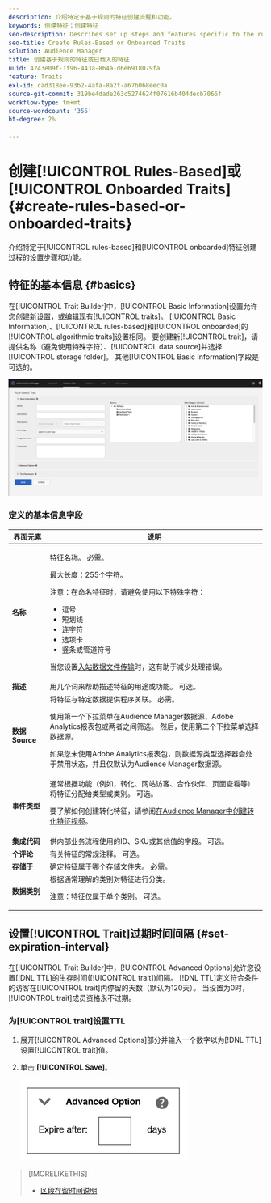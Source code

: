 ```yaml
---
description: 介绍特定于基于规则的特征创建流程和功能。
keywords: 创建特征；创建特征
seo-description: Describes set up steps and features specific to the rules-based and onboarded trait creation process.
seo-title: Create Rules-Based or Onboarded Traits
solution: Audience Manager
title: 创建基于规则的特征或已载入的特征
uuid: 4243e09f-1f96-443a-864a-d6e6918079fa
feature: Traits
exl-id: cad318ee-93b2-4afa-8a2f-a67b068eec0a
source-git-commit: 319be4dade263c5274624f07616b404decb7066f
workflow-type: tm+mt
source-wordcount: '356'
ht-degree: 2%

---
```


# 创建[!UICONTROL Rules-Based]或[!UICONTROL Onboarded Traits] {#create-rules-based-or-onboarded-traits}

介绍特定于[!UICONTROL rules-based]和[!UICONTROL onboarded]特征创建过程的设置步骤和功能。

<!-- c_tb_rules_traits.xml -->

## 特征的基本信息 {#basics}

在[!UICONTROL Trait Builder]中，[!UICONTROL Basic Information]设置允许您创建新设置，或编辑现有[!UICONTROL traits]。 [!UICONTROL Basic Information]、[!UICONTROL rules-based]和[!UICONTROL onboarded]的[!UICONTROL algorithmic traits]设置相同。 要创建新[!UICONTROL trait]，请提供名称（避免使用特殊字符）、[!UICONTROL data source]并选择[!UICONTROL storage folder]。 其他[!UICONTROL Basic Information]字段是可选的。

<!-- c_tb_basics.xml -->

![创建特征](assets/create-trait.png)

### 定义的基本信息字段

<table id="table_42AEC7A5B22346C5BB996D2D36C56229"> 
 <thead> 
  <tr> 
   <th colname="col1" class="entry"> 界面元素 </th> 
   <th colname="col2" class="entry"> 说明 </th> 
  </tr> 
 </thead>
 <tbody> 
  <tr> 
   <td colname="col1"> <b><span class="uicontrol">名称</span></b> </td> 
   <td colname="col2"> <p>特征名称。 必需。 </p> <p>最大长度：255个字符。 </p> <p> <p>注意：在命名特征时，请避免使用以下特殊字符： 
      <ul id="ul_AB38A333F21A4AA9B5656CBA69BA65E3"> 
       <li id="li_0E5033B540BC41E799075845388E85A7">逗号 </li> 
       <li id="li_B1A6C3E3FB98473A91E4675EE09460F0">短划线 </li> 
       <li id="li_579302FE34B64FE0AE3C751012839229">连字符 </li> 
       <li id="li_44890F738CC64E449CC2545D701ECBC7">选项卡 </li> 
       <li id="li_C203837501A94342923C99A7DAD1ED61">竖条或管道符号 </li> 
      </ul> </p> </p> <p>当您设置<a href="../../integration/sending-audience-data/batch-data-transfer-explained/inbound-file-contents.md">入站数据文件传输</a>时，这有助于减少处理错误。 </p> </td> 
  </tr> 
  <tr> 
   <td colname="col1"> <b><span class="uicontrol"> 描述</span></b> </td> 
   <td colname="col2"> 用几个词来帮助描述特征的用途或功能。 可选。 </td> 
  </tr> 
  <tr> 
   <td colname="col1"> <b><span class="uicontrol">数据Source</span></b> </td> 
   <td colname="col2"> 将特征与特定数据提供程序关联。 必需。 <p>使用第一个下拉菜单在Audience Manager数据源、Adobe Analytics报表包或两者之间筛选。 然后，使用第二个下拉菜单选择数据源。</p><p> 如果您未使用Adobe Analytics报表包，则数据源类型选择器会处于禁用状态，并且仅默认为Audience Manager数据源。</p>  </td> 
  </tr>
   <tr> 
   <td colname="col1"> <b><span class="uicontrol">事件类型</span></b> </td> 
   <td colname="col2"> 通常根据功能（例如，转化、网站访客、合作伙伴、页面查看等）将特征分配给类型或类别。 可选。 <p> 要了解如何创建转化特征，请参阅<a href="https://experienceleague.adobe.com/docs/audience-manager-learn/tutorials/build-and-manage-audiences/traits-and-segments/creating-conversion-traits.html?lang=zh-Hans">在Audience Manager中创建转化特征视频</a>。 </p></td> 
  </tr> 
  <tr> 
   <td colname="col1"> <b><span class="uicontrol">集成代码</span></b> </td> 
   <td colname="col2"> 供内部业务流程使用的ID、SKU或其他值的字段。 可选。 </td> 
  </tr> 
  <tr> 
   <td colname="col1"> <b><span class="uicontrol">个评论</span></b> </td> 
   <td colname="col2"> 有关特征的常规注释。 可选。 </td> 
  </tr> 
  <tr> 
   <td colname="col1"> <b><span class="uicontrol">存储于</span></b> </td> 
   <td colname="col2"> 确定特征属于哪个存储文件夹。 必需。 </td> 
  </tr> 
  <tr> 
   <td colname="col1"> <b><span class="uicontrol">数据类别</span></b> </td> 
   <td colname="col2"> 根据通常理解的类别对特征进行分类。 <p>注意：特征仅属于单个类别。 可选。 </p> </td> 
  </tr> 
 </tbody> 
</table>

## 设置[!UICONTROL Trait]过期时间间隔 {#set-expiration-interval}

在[!UICONTROL Trait Builder]中，[!UICONTROL Advanced Options]允许您设置[!DNL TTL]的生存时间([!UICONTROL trait])间隔。 [!DNL TTL]定义符合条件的访客在[!UICONTROL trait]内停留的天数（默认为120天）。 当设置为0时，[!UICONTROL trait]成员资格永不过期。

<!-- t_tb_ttl.xml -->

### 为[!UICONTROL trait]设置TTL

1. 展开[!UICONTROL Advanced Options]部分并输入一个数字以为[!DNL TTL]设置[!UICONTROL trait]值。
1. 单击 **[!UICONTROL Save]**。

   ![](assets/TTL.png)

>[!MORELIKETHIS]
>
>* [区段存留时间说明](../../features/traits/segment-ttl-explained.md)
